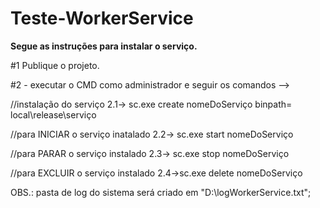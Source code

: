 # Teste-WorkerService

<b>Segue as instruções para instalar o serviço.
</b>

#1 Publique o projeto.

#2 - executar o CMD como administrador e seguir os comandos -->

//instalação do serviço
2.1-> sc.exe create nomeDoServiço binpath= local\release\serviço

//para INICIAR o serviço inatalado
2.2-> sc.exe start nomeDoServiço 

//para PARAR o serviço instalado
2.3-> sc.exe stop nomeDoServiço 

//para EXCLUIR o serviço instalado
2.4->sc.exe delete nomeDoServiço


OBS.: pasta de log do sistema será criado em "D:\\logWorkerService.txt";
